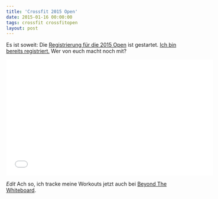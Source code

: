 ```yaml
---
title: 'Crossfit 2015 Open'
date: 2015-01-16 00:00:00
tags: crossfit crossfitopen
layout: post
---
```

Es ist soweit: Die [Registrierung für die 2015 Open][0] ist gestartet. [Ich bin bereits registriert.][1] Wer von euch macht noch mit?

<iframe width="560" height="315" src="//www.youtube-nocookie.com/embed/MVW8Pz-rgmw" frameborder="0" allowfullscreen></iframe>

*Edit* Ach so, ich tracke meine Workouts jetzt auch bei [Beyond The Whiteboard][2].


[0]: http://games.crossfit.com/announcements/2015-open-registration-live
[1]: http://games.crossfit.com/athlete/349338
[2]: https://beyondthewhiteboard.com/members/147555/

